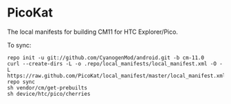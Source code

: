 PicoKat
==============

The local manifests for building CM11 for HTC Explorer/Pico.

To sync:

    repo init -u git://github.com/CyanogenMod/android.git -b cm-11.0
    curl --create-dirs -L -o .repo/local_manifests/local_manifest.xml -O -L https://raw.github.com/PicoKat/local_manifest/master/local_manifest.xml
    repo sync
    sh vendor/cm/get-prebuilts
    sh device/htc/pico/cherries
